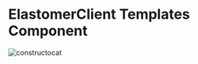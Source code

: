 # ElastomerClient Templates Component

![constructocat](https://octodex.github.com/images/constructocat2.jpg)
